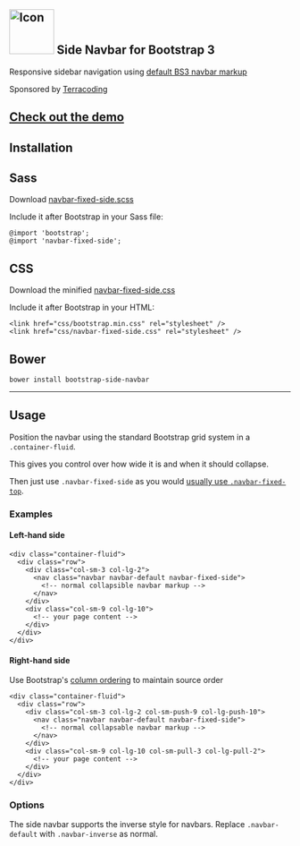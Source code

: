 <img src="http://samrayner.github.io/bootstrap-side-navbar/assets/images/bs3-side-navbar.png" width="80" alt="Icon" /> Side Navbar for Bootstrap 3
------

Responsive sidebar navigation using [default BS3 navbar markup](http://getbootstrap.com/components/#navbar)

Sponsored by [Terracoding](http://www.terracoding.com/)

## [Check out the demo](http://samrayner.github.io/bootstrap-side-navbar)

## Installation

## Sass

Download [navbar-fixed-side.scss](https://raw.githubusercontent.com/samrayner/bootstrap-side-navbar/source/source/assets/stylesheets/navbar-fixed-side.scss)

Include it after Bootstrap in your Sass file:

    @import 'bootstrap';
    @import 'navbar-fixed-side';

## CSS

Download the minified [navbar-fixed-side.css](https://raw.githubusercontent.com/samrayner/bootstrap-side-navbar/gh-pages/assets/stylesheets/navbar-fixed-side.css)

Include it after Bootstrap in your HTML:

    <link href="css/bootstrap.min.css" rel="stylesheet" />
    <link href="css/navbar-fixed-side.css" rel="stylesheet" />

## Bower

`bower install bootstrap-side-navbar`

---

## Usage

Position the navbar using the standard Bootstrap grid system in a `.container-fluid`.

This gives you control over how wide it is and when it should collapse.

Then just use `.navbar-fixed-side` as you would [usually use `.navbar-fixed-top`][nft].

### Examples

#### Left-hand side
    <div class="container-fluid">
      <div class="row">
        <div class="col-sm-3 col-lg-2">
          <nav class="navbar navbar-default navbar-fixed-side">
            <!-- normal collapsible navbar markup -->
          </nav>
        </div>
        <div class="col-sm-9 col-lg-10">
          <!-- your page content -->
        </div>
      </div>
    </div>

#### Right-hand side
Use Bootstrap's [column ordering][co] to maintain source order

    <div class="container-fluid">
      <div class="row">
        <div class="col-sm-3 col-lg-2 col-sm-push-9 col-lg-push-10">
          <nav class="navbar navbar-default navbar-fixed-side">
            <!-- normal collapsable navbar markup -->
          </nav>
        </div>
        <div class="col-sm-9 col-lg-10 col-sm-pull-3 col-lg-pull-2">
          <!-- your page content -->
        </div>
      </div>
    </div>

### Options

The side navbar supports the inverse style for navbars. Replace `.navbar-default` with `.navbar-inverse` as normal.

[co]: https://getbootstrap.com/css/#grid-column-ordering
[nft]: http://getbootstrap.com/components/#navbar-fixed-top
